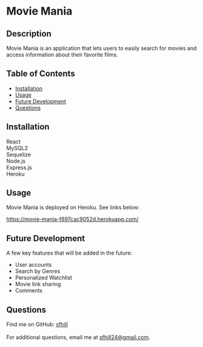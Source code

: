  # Movie Mania 

  ## Description
  Movie Mania is an application that lets users to easily search for movies and access information about their favorite films. 


  ## Table of Contents 

  - [Installation](#installation)
  - [Usage](#usage)
  - [Future Development](#future)
  - [Questions](#questions)
  
  ## Installation
   React </br>
   MySQL2  </br>
   Sequelize </br>
   Node.js </br>
   Express.js </br>
   Heroku </br>

  
  ## Usage
  Movie Mania is deployed on Heroku. See links below:

  https://movie-mania-f897cac9052d.herokuapp.com/

  ## Future Development
  A few key features that will be added in the future:

   - User accounts </br>
   - Search by Genres </br>
   - Personalized Watchlist</br>
   - Movie link sharing</br>
   - Comments</br>

  ## Questions
  Find me on GitHub: [sfhill](https://github.com/sfhill)<br /> 
 </br>
  For additional questions, email me at sfhill24@gmail.com.  
